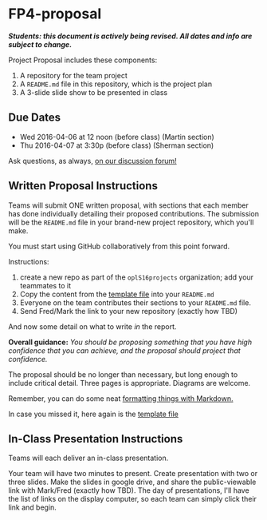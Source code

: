 # FP4-proposal

***Students: this document is actively being revised. All dates and info are subject to change.***

Project Proposal includes these components:
1. A repository for the team project
2. A `README.md` file in this repository, which is the project plan
3. A 3-slide slide show to be presented in class

## Due Dates
* Wed 2016-04-06 at 12 noon (before class) (Martin section)
* Thu 2016-04-07 at 3:30p (before class) (Sherman section)

Ask questions, as always, [on our discussion forum!][forum]

## Written Proposal Instructions

Teams will submit ONE written proposal, with sections that each member has done individually detailing their proposed contributions. The submission will be the `README.md` file in your brand-new project repository, which you'll make. 

You must start using GitHub collaboratively from this point forward. 

Instructions: 

1. create a new repo as part of the `oplS16projects` organization; add your teammates to it
2. Copy the content from the [template file](template.md) into your `README.md`
3. Everyone on the team contributes their sections to your `README.md` file.
4. Send Fred/Mark the link to your new repository (exactly how TBD)

And now some detail on what to write _in_ the report.

**Overall guidance:** *You should be proposing something that you have high confidence that you can achieve, and the proposal should project that confidence.*

The proposal should be no longer than necessary, but long enough to include critical detail. Three pages is appropriate. Diagrams are welcome. 

Remember, you can do some neat [formatting things with Markdown.][markdown]

In case you missed it, here again is the [template file](template.md)

## In-Class Presentation Instructions
Teams will each deliver an in-class presentation.

Your team will have two minutes to present. Create presentation with two or three slides. Make the slides in google drive, and share the public-viewable link with Mark/Fred (exactly how TBD). The day of presentations, I'll have the list of links on the display computer, so each team can simply click their link and begin. 

<!-- Links -->
[forum]: https://groups.google.com/forum/#!forum/uml-opl-spr16
[markdown]: https://help.github.com/articles/markdown-basics/
[gslides]:https://slides.google.com
[martinslides]:https://docs.google.com/presentation/d/1EqE432gl3Narx8a2vZQKvchEmoYqMkzR3SrHFr5LiAg
[shermanslides]:https://docs.google.com/presentation/d/1T7uZLQLm-umosUfEK9cp4VNGjUm8SUN1DCVTzlGvr2Q
